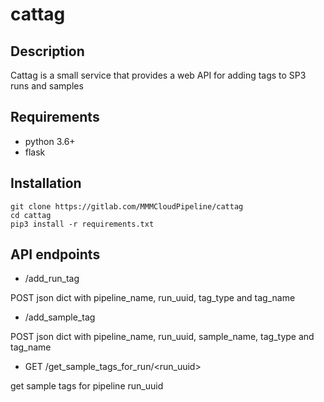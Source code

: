 # cattag

## Description

Cattag is a small service that provides a web API for adding tags to SP3 runs and samples

## Requirements

- python 3.6+
- flask

## Installation

    git clone https://gitlab.com/MMMCloudPipeline/cattag
    cd cattag
    pip3 install -r requirements.txt

## API endpoints

- /add_run_tag

POST json dict with pipeline_name, run_uuid, tag_type and tag_name

- /add_sample_tag

POST json dict with pipeline_name, run_uuid, sample_name, tag_type and tag_name

- GET /get_sample_tags_for_run/<run_uuid>

get sample tags for pipeline run_uuid